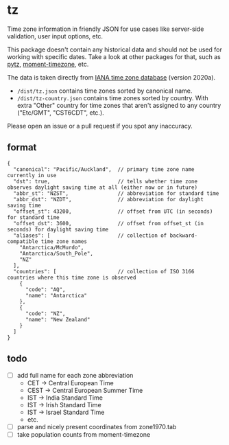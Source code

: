 # tz

Time zone information in friendly JSON for use cases like server-side validation, user input options, etc.

This package doesn't contain any historical data and should not be used for working with specific dates. Take a look at other packages for that, such as [pytz](https://pythonhosted.org/pytz/), [moment-timezone](https://momentjs.com/timezone/), etc.

The data is taken directly from [IANA time zone database](https://www.iana.org/time-zones) (version 2020a).

- `/dist/tz.json` contains time zones sorted by canonical name.
- `/dist/tz-country.json` contains time zones sorted by country. With extra "Other" country for time zones that aren't assigned to any country ("Etc/GMT", "CST6CDT", etc.).

Please open an issue or a pull request if you spot any inaccuracy.


## format

```
{
  "canonical": "Pacific/Auckland",  // primary time zone name currently in use
  "dst": true,                      // tells whether time zone observes daylight saving time at all (either now or in future)
  "abbr_st": "NZST",                // abbreviation for standard time
  "abbr_dst": "NZDT",               // abbreviation for daylight saving time
  "offset_st": 43200,               // offset from UTC (in seconds) for standard time
  "offset_dst": 3600,               // offset from offset_st (in seconds) for daylight saving time
  "aliases": [                      // collection of backward-compatible time zone names
    "Antarctica/McMurdo",
    "Antarctica/South_Pole",
    "NZ"
  ],
  "countries": [                    // collection of ISO 3166 countries where this time zone is observed
    {
      "code": "AQ",
      "name": "Antarctica"
    },
    {
      "code": "NZ",
      "name": "New Zealand"
    }
  ]
}
```


## todo

- [ ] add full name for each zone abbreviation
  - CET → Central European Time
  - CEST → Central European Summer Time
  - IST → India Standard Time
  - IST → Irish Standard Time
  - IST → Israel Standard Time
  - etc.
- [ ] parse and nicely present coordinates from zone1970.tab
- [ ] take population counts from moment-timezone